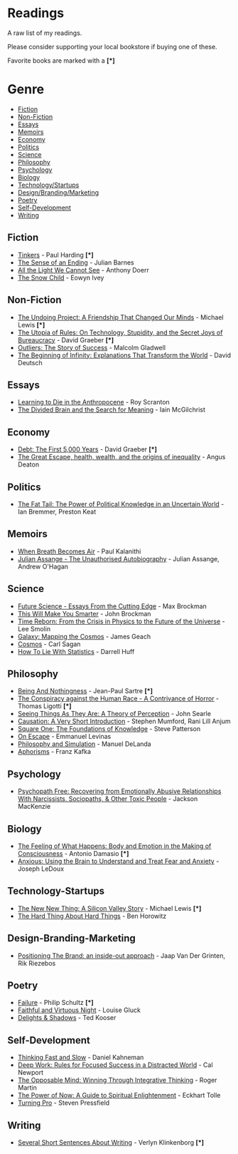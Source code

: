 # Readings

A raw list of my readings.

Please consider supporting your local bookstore if buying one of these.

Favorite books are marked with a **[\*]**

# Genre

* [Fiction](#fiction)
* [Non-Fiction](#non-fiction)
* [Essays](#essays)
* [Memoirs](#memoirs)
* [Economy](#economy)
* [Politics](#politics)
* [Science](#science)
* [Philosophy](#philosophy)
* [Psychology](#psychology)
* [Biology](#biology)
* [Technology/Startups](#technology-startups)
* [Design/Branding/Marketing](#design-branding-marketing)
* [Poetry](#poetry)
* [Self-Development](#self-development)
* [Writing](#writing)


## Fiction

* [Tinkers](https://www.goodreads.com/book/show/4957350-tinkers?from_search=true) - Paul Harding **[\*]**
* [The Sense of an Ending](https://www.goodreads.com/book/show/10746542-the-sense-of-an-ending) - Julian Barnes
* [All the Light We Cannot See](https://www.goodreads.com/book/show/18143977-all-the-light-we-cannot-see?from_search=true) - Anthony Doerr
* [The Snow Child](https://www.goodreads.com/book/show/11250053-the-snow-child) - Eowyn Ivey

## Non-Fiction

* [The Undoing Project: A Friendship That Changed Our Minds](https://www.goodreads.com/book/show/30334134-the-undoing-project) - Michael Lewis **[\*]**
* [The Utopia of Rules: On Technology, Stupidity, and the Secret Joys of Bureaucracy](http://www.goodreads.com/book/show/22245334-the-utopia-of-rules) - David Graeber **[\*]**
* [Outliers: The Story of Success](https://www.goodreads.com/book/show/3228917-outliers?ac=1&from_search=true) - Malcolm Gladwell
* [The Beginning of Infinity: Explanations That Transform the World](https://www.goodreads.com/book/show/10483171-the-beginning-of-infinity) - David Deutsch

## Essays

* [Learning to Die in the Anthropocene](https://www.goodreads.com/book/show/25330145-learning-to-die-in-the-anthropocene?from_search=true) - Roy Scranton
* [The Divided Brain and the Search for Meaning](https://www.goodreads.com/book/show/18901042-the-divided-brain-and-the-search-for-meaning) - Iain McGilchrist

## Economy

* [Debt: The First 5,000 Years](https://www.goodreads.com/book/show/6617037-debt) - David Graeber **[\*]**
* [The Great Escape, health, wealth, and the origins of inequality](https://www.goodreads.com/book/show/17942017-the-great-escape?from_search=true) - Angus Deaton

## Politics

* [The Fat Tail: The Power of Political Knowledge in an Uncertain World](https://www.goodreads.com/book/show/5369144-the-fat-tail?from_search=true) - Ian Bremmer, Preston Keat

## Memoirs

* [When Breath Becomes Air](https://www.goodreads.com/book/show/25899336-when-breath-becomes-air?from_search=true) - Paul Kalanithi
* [Julian Assange - The Unauthorised Autobiography](https://www.goodreads.com/book/show/12689645-julian-assange---the-unauthorised-autobiography) - Julian Assange, Andrew O'Hagan

## Science

* [Future Science - Essays From the Cutting Edge](https://www.goodreads.com/book/show/11114730-future-science?from_search=true) - Max Brockman
* [This Will Make You Smarter](https://www.goodreads.com/book/show/13035774-this-will-make-you-smarter?from_search=true) - John Brockman
* [Time Reborn: From the Crisis in Physics to the Future of the Universe](https://www.goodreads.com/book/show/15816556-time-reborn?from_search=true) - Lee Smolin
* [Galaxy: Mapping the Cosmos](https://www.goodreads.com/book/show/20763485-galaxy?from_search=true) - James Geach
* [Cosmos](https://www.goodreads.com/book/show/55030.Cosmos?from_search=true) - Carl Sagan
* [How To Lie With Statistics](https://www.goodreads.com/book/show/51291.How_to_Lie_with_Statistics?from_search=true) - Darrell Huff

## Philosophy

* [Being And Nothingness](https://www.goodreads.com/book/show/10033.Being_and_Nothingness?from_search=true) - Jean-Paul Sartre **[\*]**
* [The Conspiracy against the Human Race - A Contrivance of Horror](https://www.goodreads.com/book/show/8524528-the-conspiracy-against-the-human-race?ac=1&from_search=true) - Thomas Ligotti **[\*]**
* [Seeing Things As They Are: A Theory of Perception](https://www.goodreads.com/book/show/22104265-seeing-things-as-they-are?from_search=true) - John Searle
* [Causation: A Very Short Introduction](https://www.goodreads.com/book/show/17847501-causation?ac=1&from_search=true) - Stephen Mumford, Rani Lill Anjum
* [Square One: The Foundations of Knowledge](https://www.amazon.com/dp/B01M9JL27L/ref=as_li_ss_tl?ie=UTF8&linkCode=sl1&tag=stevepatte-20&linkId=84e1ef535102b96acf62739f284b0519) - Steve Patterson
* [On Escape](https://www.goodreads.com/book/show/303075.On_Escape?from_search=true) - Emmanuel Levinas
* [Philosophy and Simulation](https://www.goodreads.com/book/show/10393464-philosophy-and-simulation?from_search=true) - Manuel DeLanda
* [Aphorisms](https://www.goodreads.com/book/show/28469089-aphorisms?from_search=true) - Franz Kafka

## Psychology

* [Psychopath Free: Recovering from Emotionally Abusive Relationships With Narcissists, Sociopaths, & Other Toxic People](https://www.goodreads.com/book/show/17731942-psychopath-free?ac=1&from_search=true) - Jackson MacKenzie

## Biology

* [The Feeling of What Happens: Body and Emotion in the Making of Consciousness](https://www.goodreads.com/book/show/125777.The_Feeling_of_What_Happens?from_search=true) - Antonio Damasio **[\*]**
* [Anxious: Using the Brain to Understand and Treat Fear and Anxiety](https://www.goodreads.com/book/show/23398722-anxious?ac=1&from_search=true) - Joseph LeDoux

## Technology-Startups

* [The New New Thing: A Silicon Valley Story](https://www.goodreads.com/book/show/17986421-the-new-new-thing?from_search=true) - Michael Lewis **[\*]**
* [The Hard Thing About Hard Things](https://www.goodreads.com/book/show/18176747-the-hard-thing-about-hard-things?ac=1&from_search=true) - Ben Horowitz

## Design-Branding-Marketing

* [Positioning The Brand: an inside-out approach](https://www.goodreads.com/book/show/13714811-positioning-the-brand?from_search=true) - Jaap Van Der Grinten, Rik Riezebos

## Poetry

* [Failure](https://www.goodreads.com/book/show/2029835.Failure?from_search=true) - Philip Schultz **[\*]**
* [Faithful and Virtuous Night](https://www.goodreads.com/book/show/20613826-faithful-and-virtuous-night?ac=1&from_search=true) - Louise Gluck
* [Delights & Shadows](https://www.goodreads.com/book/show/239229.Delights_and_Shadows?ac=1&from_search=true) - Ted Kooser

## Self-Development

* [Thinking Fast and Slow](https://www.goodreads.com/book/show/11468377-thinking-fast-and-slow?from_search=true) - Daniel Kahneman
* [Deep Work: Rules for Focused Success in a Distracted World](https://www.goodreads.com/book/show/25744928-deep-work) - Cal Newport
* [The Opposable Mind: Winning Through Integrative Thinking](https://www.goodreads.com/book/show/2001132.The_Opposable_Mind?ac=1&from_search=true) - Roger Martin
* [The Power of Now: A Guide to Spiritual Enlightenment](https://www.goodreads.com/book/show/6708.The_Power_of_Now?ac=1&from_search=true) - Eckhart Tolle
* [Turning Pro](https://www.goodreads.com/book/show/14912777-turning-pro) - Steven Pressfield

## Writing

* [Several Short Sentences About Writing](https://www.goodreads.com/book/show/13155290-several-short-sentences-about-writing?ac=1&from_search=true) - Verlyn Klinkenborg **[\*]**
